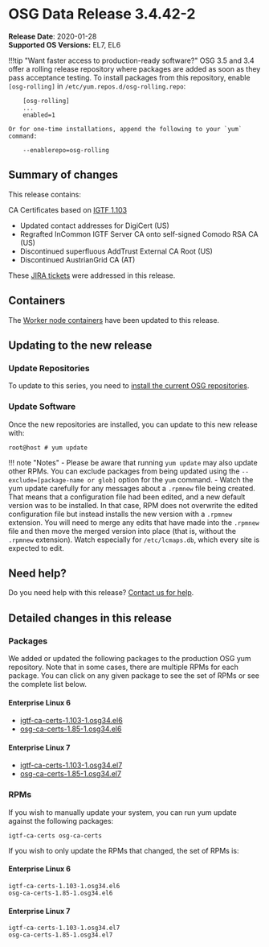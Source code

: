 OSG Data Release 3.4.42-2
=========================

**Release Date**: 2020-01-28    
**Supported OS Versions:** EL7, EL6

!!!tip "Want faster access to production-ready software?"
    OSG 3.5 and 3.4 offer a rolling release repository where packages are added as soon as they pass acceptance testing.
    To install packages from this repository, enable `[osg-rolling]` in `/etc/yum.repos.d/osg-rolling.repo`:

        [osg-rolling]
        ...
        enabled=1

    Or for one-time installations, append the following to your `yum` command:

        --enablerepo=osg-rolling

Summary of changes
------------------

This release contains:

CA Certificates based on [IGTF 1.103](http://dist.eugridpma.info/distribution/igtf/current/CHANGES)

-   Updated contact addresses for DigiCert (US)
-   Regrafted InCommon IGTF Server CA onto self-signed Comodo RSA CA (US)
-   Discontinued superfluous AddTrust External CA Root (US)
-   Discontinued AustrianGrid CA (AT)

These [JIRA tickets](https://jira.opensciencegrid.org/issues/?jql=project%20%3D%20SOFTWARE%20AND%20fixVersion%20%3D%203.4.42-2%20ORDER%20BY%20priority%20DESC%2C%20key%20DESC) were addressed in this release.

Containers
----------

The [Worker node containers](../../worker-node/using-wn-containers.md) have been updated to this release.

Updating to the new release
---------------------------

### Update Repositories

To update to this series, you need to [install the current OSG repositories](../../common/yum.md#install-the-osg-repositories).

### Update Software

Once the new repositories are installed, you can update to this new release with:

``` console
root@host # yum update
```

!!! note "Notes"
    -   Please be aware that running `yum update` may also update other RPMs. You can exclude packages from being updated using the `--exclude=[package-name or glob]` option for the `yum` command.
    -   Watch the yum update carefully for any messages about a `.rpmnew` file being created. That means that a configuration file had been edited, and a new default version was to be installed. In that case, RPM does not overwrite the edited configuration file but instead installs the new version with a `.rpmnew` extension. You will need to merge any edits that have made into the `.rpmnew` file and then move the merged version into place (that is, without the `.rpmnew` extension). Watch especially for `/etc/lcmaps.db`, which every site is expected to edit.

Need help?
----------

Do you need help with this release? [Contact us for help](../../common/help.md).

Detailed changes in this release
--------------------------------

### Packages

We added or updated the following packages to the production OSG yum repository. Note that in some cases, there are multiple RPMs for each package. You can click on any given package to see the set of RPMs or see the complete list below.

#### Enterprise Linux 6

-   [igtf-ca-certs-1.103-1.osg34.el6](https://koji.chtc.wisc.edu/koji/search?match=glob&type=build&terms=igtf-ca-certs-1.103-1.osg34.el6)
-   [osg-ca-certs-1.85-1.osg34.el6](https://koji.chtc.wisc.edu/koji/search?match=glob&type=build&terms=osg-ca-certs-1.85-1.osg34.el6)

#### Enterprise Linux 7

-   [igtf-ca-certs-1.103-1.osg34.el7](https://koji.chtc.wisc.edu/koji/search?match=glob&type=build&terms=igtf-ca-certs-1.103-1.osg34.el7)
-   [osg-ca-certs-1.85-1.osg34.el7](https://koji.chtc.wisc.edu/koji/search?match=glob&type=build&terms=osg-ca-certs-1.85-1.osg34.el7)

### RPMs

If you wish to manually update your system, you can run yum update against the following packages:

    igtf-ca-certs osg-ca-certs

If you wish to only update the RPMs that changed, the set of RPMs is:

#### Enterprise Linux 6

``` file
igtf-ca-certs-1.103-1.osg34.el6
osg-ca-certs-1.85-1.osg34.el6
```

#### Enterprise Linux 7

``` file
igtf-ca-certs-1.103-1.osg34.el7
osg-ca-certs-1.85-1.osg34.el7
```
